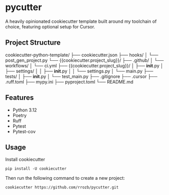 # pycutter
A heavily opinionated cookiecutter template built around my toolchain of choice, featuring optional setup for Cursor.


## Project Structure
cookiecutter-python-template/
├── cookiecutter.json
├── hooks/
│   └── post_gen_project.py
└── {{cookiecutter.project_slug}}/
    ├── .github/
    │   └── workflows/
    │       └── ci.yml
    ├── {{cookiecutter.project_slug}}/
    │   ├── __init__.py
    │   ├── settings/
    │   │   ├── __init__.py
    │   │   └── settings.py
    │   └── main.py
    ├── tests/
    │   ├── __init__.py
    │   └── test_main.py
    ├── .gitignore
    ├── .cursor
    ├── .ruff.toml
    ├── mypy.ini
    ├── pyproject.toml
    └── README.md

## Features
- Python 3.12
- Poetry
- Ruff
- Pytest
- Pytest-cov

## Usage
Install cookiecutter
```
pip install -U cookiecutter
```
Then run the following command to create a new project:
```bash
cookiecutter https://github.com/rrozb/pycutter.git
```

